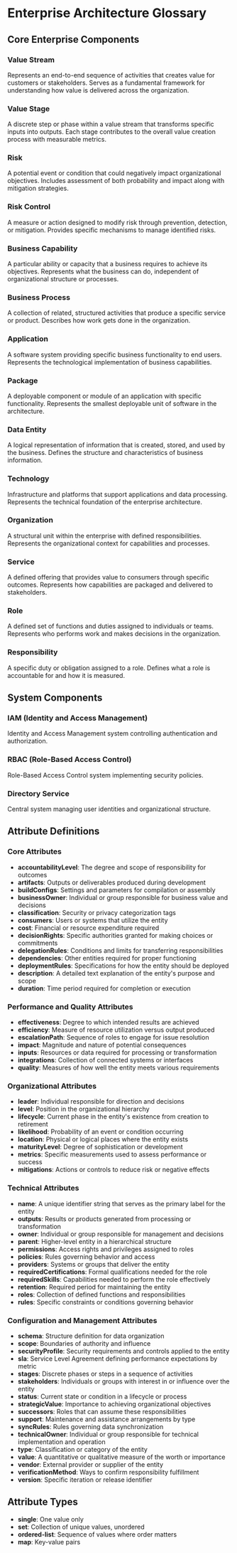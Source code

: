 # Enterprise Architecture Glossary

## Core Enterprise Components

### Value Stream
Represents an end-to-end sequence of activities that creates value for customers or stakeholders. Serves as a fundamental framework for understanding how value is delivered across the organization.

### Value Stage
A discrete step or phase within a value stream that transforms specific inputs into outputs. Each stage contributes to the overall value creation process with measurable metrics.

### Risk
A potential event or condition that could negatively impact organizational objectives. Includes assessment of both probability and impact along with mitigation strategies.

### Risk Control
A measure or action designed to modify risk through prevention, detection, or mitigation. Provides specific mechanisms to manage identified risks.

### Business Capability
A particular ability or capacity that a business requires to achieve its objectives. Represents what the business can do, independent of organizational structure or processes.

### Business Process
A collection of related, structured activities that produce a specific service or product. Describes how work gets done in the organization.

### Application
A software system providing specific business functionality to end users. Represents the technological implementation of business capabilities.

### Package
A deployable component or module of an application with specific functionality. Represents the smallest deployable unit of software in the architecture.

### Data Entity
A logical representation of information that is created, stored, and used by the business. Defines the structure and characteristics of business information.

### Technology
Infrastructure and platforms that support applications and data processing. Represents the technical foundation of the enterprise architecture.

### Organization
A structural unit within the enterprise with defined responsibilities. Represents the organizational context for capabilities and processes.

### Service
A defined offering that provides value to consumers through specific outcomes. Represents how capabilities are packaged and delivered to stakeholders.

### Role
A defined set of functions and duties assigned to individuals or teams. Represents who performs work and makes decisions in the organization.

### Responsibility
A specific duty or obligation assigned to a role. Defines what a role is accountable for and how it is measured.

## System Components

### IAM (Identity and Access Management)
Identity and Access Management system controlling authentication and authorization.

### RBAC (Role-Based Access Control)
Role-Based Access Control system implementing security policies.

### Directory Service
Central system managing user identities and organizational structure.

## Attribute Definitions

### Core Attributes
- **accountabilityLevel**: The degree and scope of responsibility for outcomes
- **artifacts**: Outputs or deliverables produced during development
- **buildConfigs**: Settings and parameters for compilation or assembly
- **businessOwner**: Individual or group responsible for business value and decisions
- **classification**: Security or privacy categorization tags
- **consumers**: Users or systems that utilize the entity
- **cost**: Financial or resource expenditure required
- **decisionRights**: Specific authorities granted for making choices or commitments
- **delegationRules**: Conditions and limits for transferring responsibilities
- **dependencies**: Other entities required for proper functioning
- **deploymentRules**: Specifications for how the entity should be deployed
- **description**: A detailed text explanation of the entity's purpose and scope
- **duration**: Time period required for completion or execution

### Performance and Quality Attributes
- **effectiveness**: Degree to which intended results are achieved
- **efficiency**: Measure of resource utilization versus output produced
- **escalationPath**: Sequence of roles to engage for issue resolution
- **impact**: Magnitude and nature of potential consequences
- **inputs**: Resources or data required for processing or transformation
- **integrations**: Collection of connected systems or interfaces
- **quality**: Measures of how well the entity meets various requirements

### Organizational Attributes
- **leader**: Individual responsible for direction and decisions
- **level**: Position in the organizational hierarchy
- **lifecycle**: Current phase in the entity's existence from creation to retirement
- **likelihood**: Probability of an event or condition occurring
- **location**: Physical or logical places where the entity exists
- **maturityLevel**: Degree of sophistication or development
- **metrics**: Specific measurements used to assess performance or success
- **mitigations**: Actions or controls to reduce risk or negative effects

### Technical Attributes
- **name**: A unique identifier string that serves as the primary label for the entity
- **outputs**: Results or products generated from processing or transformation
- **owner**: Individual or group responsible for management and decisions
- **parent**: Higher-level entity in a hierarchical structure
- **permissions**: Access rights and privileges assigned to roles
- **policies**: Rules governing behavior and access
- **providers**: Systems or groups that deliver the entity
- **requiredCertifications**: Formal qualifications needed for the role
- **requiredSkills**: Capabilities needed to perform the role effectively
- **retention**: Required period for maintaining the entity
- **roles**: Collection of defined functions and responsibilities
- **rules**: Specific constraints or conditions governing behavior

### Configuration and Management Attributes
- **schema**: Structure definition for data organization
- **scope**: Boundaries of authority and influence
- **securityProfile**: Security requirements and controls applied to the entity
- **sla**: Service Level Agreement defining performance expectations by metric
- **stages**: Discrete phases or steps in a sequence of activities
- **stakeholders**: Individuals or groups with interest in or influence over the entity
- **status**: Current state or condition in a lifecycle or process
- **strategicValue**: Importance to achieving organizational objectives
- **successors**: Roles that can assume these responsibilities
- **support**: Maintenance and assistance arrangements by type
- **syncRules**: Rules governing data synchronization
- **technicalOwner**: Individual or group responsible for technical implementation and operation
- **type**: Classification or category of the entity
- **value**: A quantitative or qualitative measure of the worth or importance
- **vendor**: External provider or supplier of the entity
- **verificationMethod**: Ways to confirm responsibility fulfillment
- **version**: Specific iteration or release identifier

## Attribute Types
- **single**: One value only
- **set**: Collection of unique values, unordered
- **ordered-list**: Sequence of values where order matters
- **map**: Key-value pairs